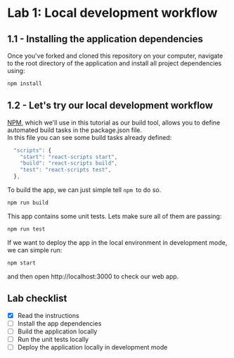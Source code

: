 # Lab 1: Local development workflow

## 1.1 - Installing the application dependencies
Once you've forked and cloned this repository on your computer, navigate to the root directory of the application and install all project dependencies using:
```sh
npm install
```

## 1.2 - Let's try our local development workflow

[NPM](https://docs.npmjs.com/about-npm), which we'll use in this tutorial as our build tool, allows you to define automated build tasks in the package.json file.   
In this file you can see some build tasks already defined:

```javascript
  "scripts": {
    "start": "react-scripts start",
    "build": "react-scripts build",
    "test": "react-scripts test",
  },
  ```

To build the app, we can just simple tell `npm `to do so.

```sh
npm run build
```

This app contains some unit tests. Lets make sure all of them are passing:

```sh
npm run test
```

If we want to deploy the app in the local environment in development mode, we can simple run:

```sh
npm start
```

and then open http://localhost:3000 to check our web app.

## Lab checklist

- [x] Read the instructions
- [ ] Install the app dependencies
- [ ] Build the application locally
- [ ] Run the unit tests locally
- [ ] Deploy the application locally in development mode
